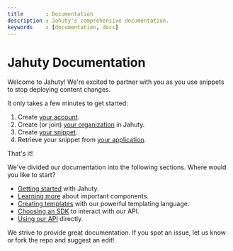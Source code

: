 ```yaml
---
title       : Documentation
description : Jahuty's comprehensive documentation.
keywords    : [documentation, docs]
---
```


# Jahuty Documentation

Welcome to Jahuty! We're excited to partner with you as you use snippets to stop deploying content changes.

It only takes a few minutes to get started:

1. Create [your account](/getting-started/your-account).
2. Create (or join) [your organization](/getting-started/your-organization) in Jahuty.
3. Create [your snippet](/getting-started/your-snippet).
4. Retrieve your snippet from [your application](/getting-started/your-application).

That's it!

We've divided our documentation into the following sections. Where would you like to start?

* [Getting started](/getting-started/your-account) with Jahuty.
* [Learning more](/components/overview) about important components.
* [Creating templates](/liquid/introduction) with our powerful templating language.
* [Choosing an SDK](/sdks) to interact with our API.
* [Using our API](/api) directly.

We strive to provide great documentation. If you spot an issue, let us know or fork the repo and suggest an edit!

